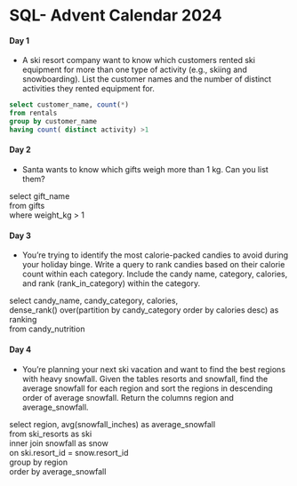 # SQL- Advent Calendar 2024
#### Day 1
- A ski resort company want to know which customers rented ski equipment for more than one type of activity (e.g., skiing and snowboarding). List the customer names and the number of distinct activities they rented equipment for.

````sql
select customer_name, count(*)
from rentals
group by customer_name
having count( distinct activity) >1
````
#### Day 2
- Santa wants to know which gifts weigh more than 1 kg. Can you list them?

select gift_name <br> from gifts <br> where weight_kg > 1
#### Day 3
- You’re trying to identify the most calorie-packed candies to avoid during your holiday binge. Write a query to rank candies based on their calorie count within each category. Include the candy name, category, calories, and rank (rank_in_category) within the category.

select candy_name, candy_category, calories, <br>
dense_rank() over(partition by candy_category order by calories desc) as ranking <br>
from candy_nutrition

#### Day 4
- You’re planning your next ski vacation and want to find the best regions with heavy snowfall. Given the tables resorts and snowfall, find the average snowfall for each region and sort the regions in descending order of average snowfall. Return the columns region and average_snowfall.
  
select region, avg(snowfall_inches) as average_snowfall <br>
from ski_resorts as ski <br>
inner join snowfall as snow <br>
on ski.resort_id = snow.resort_id <br>
group by region <br>
order by average_snowfall <br>







